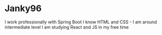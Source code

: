 # Janky96

I work professionally with Spring Boot
I know HTML and CSS - I am around intermediate level
I am studying React and JS in my free time
